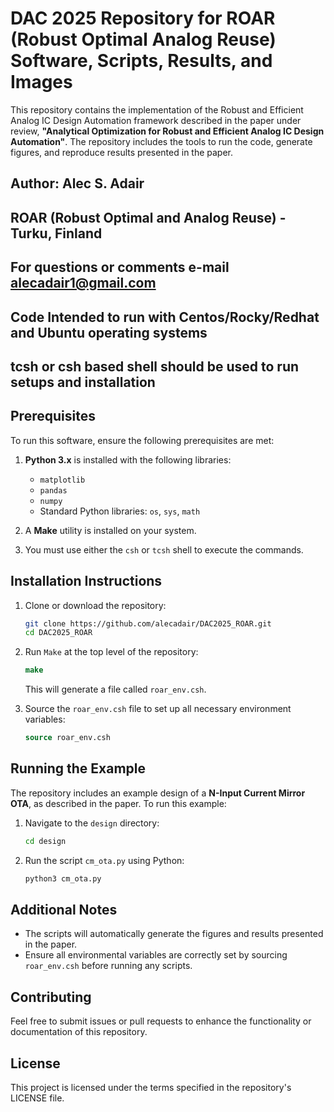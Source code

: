 
# DAC 2025 Repository for ROAR (Robust Optimal Analog Reuse) Software, Scripts, Results, and Images

This repository contains the implementation of the Robust and Efficient Analog IC Design Automation framework described in the paper under review, **"Analytical Optimization for Robust and Efficient Analog IC Design Automation"**. The repository includes the tools to run the code, generate figures, and reproduce results presented in the paper.


## Author: Alec S. Adair
## ROAR (Robust Optimal and Analog Reuse) - Turku, Finland

## For questions or comments e-mail alecadair1@gmail.com

## Code Intended to run with Centos/Rocky/Redhat and Ubuntu operating systems
## tcsh or csh based shell should be used to run setups and installation


## Prerequisites

To run this software, ensure the following prerequisites are met:

1. **Python 3.x** is installed with the following libraries:
    - `matplotlib`
    - `pandas`
    - `numpy`
    - Standard Python libraries: `os`, `sys`, `math`

2. A **Make** utility is installed on your system.

3. You must use either the `csh` or `tcsh` shell to execute the commands.

## Installation Instructions

1. Clone or download the repository:
    ```bash
    git clone https://github.com/alecadair/DAC2025_ROAR.git
    cd DAC2025_ROAR
    ```

2. Run `Make` at the top level of the repository:
    ```csh
    make
    ```

   This will generate a file called `roar_env.csh`.

3. Source the `roar_env.csh` file to set up all necessary environment variables:
    ```csh
    source roar_env.csh
    ```

## Running the Example

The repository includes an example design of a **N-Input Current Mirror OTA**, as described in the paper. To run this example:

1. Navigate to the `design` directory:
    ```bash
    cd design
    ```

2. Run the script `cm_ota.py` using Python:
    ```bash
    python3 cm_ota.py
    ```

## Additional Notes

- The scripts will automatically generate the figures and results presented in the paper.
- Ensure all environmental variables are correctly set by sourcing `roar_env.csh` before running any scripts.

## Contributing

Feel free to submit issues or pull requests to enhance the functionality or documentation of this repository.

## License

This project is licensed under the terms specified in the repository's LICENSE file.
